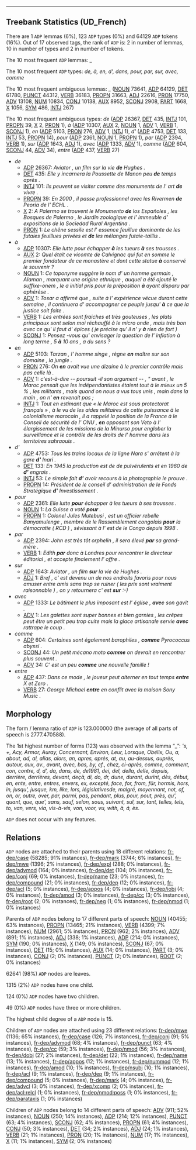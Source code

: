 

--------------------------------------------------------------------------------

## Treebank Statistics (UD_French)

There are 1 `ADP` lemmas (6%), 123 `ADP` types (0%) and 64129 `ADP` tokens (16%).
Out of 17 observed tags, the rank of `ADP` is: 2 in number of lemmas, 10 in number of types and 2 in number of tokens.

The 10 most frequent `ADP` lemmas: <em>_</em>

The 10 most frequent `ADP` types:  <em>de, à, en, d', dans, pour, par, sur, avec, comme</em>

The 10 most frequent ambiguous lemmas: <em>_</em> ([NOUN]() 73641, [ADP]() 64129, [DET]() 61780, [PUNCT]() 44312, [VERB]() 36183, [PROPN]() 31663, [ADJ]() 22616, [PRON]() 17750, [ADV]() 13108, [NUM]() 10834, [CONJ]() 10138, [AUX]() 8952, [SCONJ]() 2908, [PART]() 1668, [X]() 1056, [SYM]() 486, [INTJ]() 267)

The 10 most frequent ambiguous types:  <em>de</em> ([ADP]() 26367, [DET]() 435, [INTJ]() 101, [PROPN]() 39, [X]() 2, [PRON]() 1), <em>à</em> ([ADP]() 10307, [AUX]() 2, [NOUN]() 1, [ADV]() 1, [VERB]() 1, [SCONJ]() 1), <em>en</em> ([ADP]() 5103, [PRON]() 276, [ADV]() 1, [INTJ]() 1), <em>d'</em> ([ADP]() 4753, [DET]() 133, [INTJ]() 53, [PROPN]() 14), <em>pour</em> ([ADP]() 2361, [NOUN]() 1, [PROPN]() 1), <em>par</em> ([ADP]() 2394, [VERB]() 1), <em>sur</em> ([ADP]() 1643, [ADJ]() 1), <em>avec</em> ([ADP]() 1333, [ADV]() 1), <em>comme</em> ([ADP]() 604, [SCONJ]() 44, [ADV]() 34), <em>entre</em> ([ADP]() 437, [VERB]() 27)


* <em>de</em>
  * [ADP]() 26367: <em>Aviator , un film sur la vie <b>de</b> Hughes .</em>
  * [DET]() 435: <em>Elle y incarnera la Poussette de Manon peu <b>de</b> temps après .</em>
  * [INTJ]() 101: <em>Ils peuvent se visiter comme des monuments de l' art <b>de</b> vivre .</em>
  * [PROPN]() 39: <em>En 2000 , il passe professionnel avec les Rivermen <b>de</b> Peoria de l' ECHL .</em>
  * [X]() 2: <em>A Palermo se trouvent le Monumento <b>de</b> los Españoles , les Bosques de Palermo , le Jardin zoologique et l' immeuble d' expositions de la Sociedad Rural Argentina .</em>
  * [PRON]() 1: <em>Le chêne sessile est l' essence feuillue dominante de les futaies feuillues privées et <b>de</b> les mélanges futaie-taillis .</em>
* <em>à</em>
  * [ADP]() 10307: <em>Elle lutte pour échapper <b>à</b> les tueurs <b>à</b> ses trousses .</em>
  * [AUX]() 2: <em>Quel était ce vicomte de Calvignac qui fut en somme le premier fondateur de ce monastère et dont cette statue <b>à</b> conservé le souvenir ?</em>
  * [NOUN]() 1: <em>Ce toponyme suggère le nom d' un homme germain , Alaman , marquant une origine ethnique , auquel a été ajouté le suffixe-onem , le a initial pris pour la préposition <b>à</b> ayant disparu par aphérèse .</em>
  * [ADV]() 1: <em>Tosar a affirmé que , suite à l' expérience vécue durant cette semaine , il continuera d' accompagner ce peuple jusqu' <b>à</b> ce que la justice soit faite .</em>
  * [VERB]() 1: <em>Les entrées sont fraiches et très gouteuses , les plats principaux sont selon moi réchauffé à le micro onde , mais très bon avec ce qu' il faut d' épices ( je précise qu' il n' y <b>à</b> rien de fort )</em>
  * [SCONJ]() 1: <em>Pensez -vous qu' envisager la question de l' inflation à long terme , 5 <b>à</b> 10 ans , a du sens ?</em>
* <em>en</em>
  * [ADP]() 5103: <em>Tarzan , l' homme singe , règne <b>en</b> maître sur son domaine , la jungle .</em>
  * [PRON]() 276: <em>On <b>en</b> avait vue une dizaine à le premier contrôle mais pas celle là .</em>
  * [ADV]() 1: <em>c'est-à-dire -- poursuit -il son argument -- , " avant , le Maroc pensait que les indépendantistes étaient tout à le mieux un 5 % , les militants , mais quand on nous a vus tous unis , main dans la main , on n' <b>en</b> revenait pas ;</em>
  * [INTJ]() 1: <em>Tout en estimant que « le Maroc est sous protectorat français » , à le vu de les aides militaires de cette puissance à le colonialisme marocain , il a rappelé la position de la France à le Conseil de sécurité de l' ONU , <b>en</b> opposant son Veto à l' élargissement de les missions de la Minurso pour englober la surveillance et le contrôle de les droits de l' homme dans les territoires sahraouis .</em>
* <em>d'</em>
  * [ADP]() 4753: <em>Tous les trains locaux de la ligne Nara s' arrêtent à la gare <b>d'</b> Inari .</em>
  * [DET]() 133: <em>En 1945 la production est de de pulvérulents et en 1960 de <b>d'</b> engrais .</em>
  * [INTJ]() 53: <em>Le simple fait <b>d'</b> avoir recours à la photographie le prouve .</em>
  * [PROPN]() 14: <em>Président de le conseil d' administration de le Fonds Stratégique <b>d'</b> Investissement .</em>
* <em>pour</em>
  * [ADP]() 2361: <em>Elle lutte <b>pour</b> échapper à les tueurs à ses trousses .</em>
  * [NOUN]() 1: <em>La Suisse a voté <b>pour</b> .</em>
  * [PROPN]() 1: <em>Colonel Jules Mutebusi , est un officier rebelle Banyamulenge , membre de le Rassemblement congolais <b>pour</b> la démocratie ( RCD ) , sévissant à l' est de le Congo depuis 1998 .</em>
* <em>par</em>
  * [ADP]() 2394: <em>John est très tôt orphelin , il sera élevé <b>par</b> sa grand-mère .</em>
  * [VERB]() 1: <em>Edith <b>par</b> donc à Londres pour rencontrer le directeur éditorial , et accepte finalement l' offre .</em>
* <em>sur</em>
  * [ADP]() 1643: <em>Aviator , un film <b>sur</b> la vie de Hughes .</em>
  * [ADJ]() 1: <em>Bref , c' est devenu un de nos endroits favoris pour nous amuser entre amis sans trop se ruiner ( les prix sont vraiment raisonnable ) , on y retournera c' est <b>sur</b> :-)</em>
* <em>avec</em>
  * [ADP]() 1333: <em>Le bâtiment le plus imposant est l' église , <b>avec</b> son gavit .</em>
  * [ADV]() 1: <em>Les galettes sont super bonnes et bien garnies , les crêpes peut être un petit peu trop cuite mais la glace artisanale servie <b>avec</b> rattrape le coup .</em>
* <em>comme</em>
  * [ADP]() 604: <em>Certaines sont également barophiles , <b>comme</b> Pyrococcus abyssi .</em>
  * [SCONJ]() 44: <em>Un petit mécano moto <b>comme</b> on devrait en rencontrer plus souvent .</em>
  * [ADV]() 34: <em>C' est un peu <b>comme</b> une nouvelle famille !</em>
* <em>entre</em>
  * [ADP]() 437: <em>Dans ce mode , le joueur peut alterner en tout temps <b>entre</b> X et Zero .</em>
  * [VERB]() 27: <em>George Michael <b>entre</b> en conflit avec la maison Sony Music .</em>

## Morphology

The form / lemma ratio of `ADP` is 123.000000 (the average of all parts of speech is 2777.470588).

The 1st highest number of forms (123) was observed with the lemma “_”: <em>'s, +, Acy, Armor, Auray, Concernant, Environ, Leur, Lorsque, Obélix, Ou, a, about, ad, al, alias, alors, an, apres, après, at, au, au-dessus, auprès, autour, aux, av., avant, avec, bas, by, cf., chez, ci-après, comme, comment, con, contre, d, d', da, dans, de, de1981, dei, del, della, delle, depuis, derrière, derrières, devant, deçà, di, do, dr, dune, durant, durint, dès, début, en, ente, entre, entres, envers, ex, excepté, face, for, from, für, hormis, hors, in, jusqu', jusque, km, like, lors, législativesde, malgré, moyennant, not, of, on, or, outre, over, par, parmi, pas, pendant, plus, pour, pout, près, qu', quant, que, que', sans, sauf, selon, sous, suivant, sul, sur, tant, telles, tels, to, van, vers, via, vis-à-vis, von, voor, vu, with, à, á, ès</em>.

`ADP` does not occur with any features.


## Relations

`ADP` nodes are attached to their parents using 18 different relations: [fr-dep/case]() (58285; 91% instances), [fr-dep/mark]() (3744; 6% instances), [fr-dep/mwe]() (1396; 2% instances), [fr-dep/expl]() (288; 0% instances), [fr-dep/advmod]() (164; 0% instances), [fr-dep/det]() (104; 0% instances), [fr-dep/conj]() (69; 0% instances), [fr-dep/name]() (23; 0% instances), [fr-dep/compound]() (21; 0% instances), [fr-dep/dep]() (12; 0% instances), [fr-dep/acl]() (5; 0% instances), [fr-dep/appos]() (4; 0% instances), [fr-dep/iobj]() (4; 0% instances), [fr-dep/amod]() (3; 0% instances), [fr-dep/cc]() (3; 0% instances), [fr-dep/root]() (2; 0% instances), [fr-dep/neg]() (1; 0% instances), [fr-dep/nmod]() (1; 0% instances)

Parents of `ADP` nodes belong to 17 different parts of speech: [NOUN]() (40455; 63% instances), [PROPN]() (13465; 21% instances), [VERB]() (4399; 7% instances), [NUM]() (2961; 5% instances), [PRON]() (962; 2% instances), [ADV]() (891; 1% instances), [ADJ]() (338; 1% instances), [ADP]() (214; 0% instances), [SYM]() (190; 0% instances), [X]() (149; 0% instances), [SCONJ]() (67; 0% instances), [DET]() (15; 0% instances), [AUX]() (14; 0% instances), [PART]() (3; 0% instances), [CONJ]() (2; 0% instances), [PUNCT]() (2; 0% instances), [ROOT]() (2; 0% instances)

62641 (98%) `ADP` nodes are leaves.

1315 (2%) `ADP` nodes have one child.

124 (0%) `ADP` nodes have two children.

49 (0%) `ADP` nodes have three or more children.

The highest child degree of a `ADP` node is 15.

Children of `ADP` nodes are attached using 23 different relations: [fr-dep/mwe]() (1136; 65% instances), [fr-dep/case]() (126; 7% instances), [fr-dep/conj]() (91; 5% instances), [fr-dep/advmod]() (68; 4% instances), [fr-dep/punct]() (63; 4% instances), [fr-dep/cc]() (59; 3% instances), [fr-dep/nmod]() (56; 3% instances), [fr-dep/dobj]() (27; 2% instances), [fr-dep/det]() (22; 1% instances), [fr-dep/name]() (13; 1% instances), [fr-dep/appos]() (12; 1% instances), [fr-dep/nummod]() (12; 1% instances), [fr-dep/amod]() (10; 1% instances), [fr-dep/nsubj]() (10; 1% instances), [fr-dep/acl]() (9; 1% instances), [fr-dep/dep]() (9; 1% instances), [fr-dep/compound]() (5; 0% instances), [fr-dep/mark]() (4; 0% instances), [fr-dep/advcl]() (3; 0% instances), [fr-dep/xcomp]() (2; 0% instances), [fr-dep/acl:relcl]() (1; 0% instances), [fr-dep/nmod:poss]() (1; 0% instances), [fr-dep/parataxis]() (1; 0% instances)

Children of `ADP` nodes belong to 14 different parts of speech: [ADV]() (911; 52% instances), [NOUN]() (250; 14% instances), [ADP]() (214; 12% instances), [PUNCT]() (63; 4% instances), [SCONJ]() (62; 4% instances), [PROPN]() (61; 4% instances), [CONJ]() (50; 3% instances), [DET]() (34; 2% instances), [ADJ]() (24; 1% instances), [VERB]() (21; 1% instances), [PRON]() (20; 1% instances), [NUM]() (17; 1% instances), [X]() (11; 1% instances), [SYM]() (2; 0% instances)

